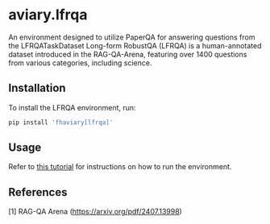 # aviary.lfrqa

An environment designed to utilize PaperQA
for answering questions from the LFRQATaskDataset
Long-form RobustQA (LFRQA) is a human-annotated dataset introduced in the RAG-QA-Arena,
featuring over 1400 questions from various categories, including science.

## Installation

To install the LFRQA environment, run:

```bash
pip install 'fhaviary[lfrqa]'
```

## Usage

Refer to [this tutorial][2] for instructions on how to run the environment.

[2]: https://github.com/Future-House/paper-qa/blob/main/docs/tutorials/running_on_lfrqa.md

## References

[1] RAG-QA Arena (<https://arxiv.org/pdf/2407.13998>)
